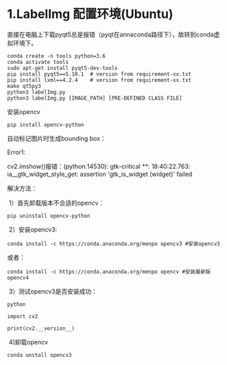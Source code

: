 # 1.LabelImg 配置环境(Ubuntu)

直接在电脑上下载pyqt5总是报错（pyqt在annaconda路径下），故转到conda虚拟环境下。

```
conda create -n tools python=3.6
conda activate tools
sudo apt-get install pyqt5-dev-tools
pip install pyqt5==5.10.1  # version from requirement-xx.txt
pip install lxml==4.2.4    # version from requirement-xx.txt
make qt5py3
python3 labelImg.py
python3 labelImg.py [IMAGE_PATH] [PRE-DEFINED CLASS FILE]
```

安装opencv

```
pip install opencv-python
```

自动标记图片时生成bounding box：

Error1: 

cv2.imshow()报错：(python:14530): gtk-critical **: 18:40:22.763: ia__gtk_widget_style_get: assertion 'gtk_is_widget (widget)' failed

解决方法：

​	1）首先卸载版本不合适的opencv：

`pip uninstall opencv-python`

​	2）安装opencv3:

`conda install -c https://conda.anaconda.org/menpo opencv3 #安装opencv3`

或者：

`conda install -c https://conda.anaconda.org/menpo opencv #安装最新版opencv4`

​	3）测试opencv3是否安装成功：

`python`

`import cv2`

`print(cv2.__version__)`

​	4)卸载opencv

`conda unstall opencv3`

